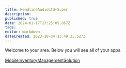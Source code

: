 ```yaml
---
title: HeadlineAudioLtd~Super
description: 
published: true
date: 2024-01-17T13:25:09.867Z
tags: 
editor: markdown
dateCreated: 2023-10-04T13:49:35.527Z
---
```


Welcome to your area. Below you will see all of your apps.<br><br>[MobileInventoryManagementSolution](/Apps/MIMS/MobileInventoryManagementSolution)<br>